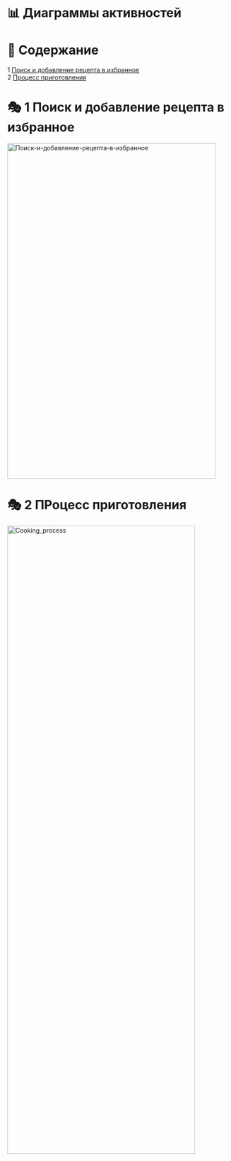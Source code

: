 # 📊 Диаграммы активностей

# 📑 **Содержание**
1 [Поиск и добавление рецепта в избранное](#search_and_add)  
2 [Процесс приготовления](#cooking_process) 

<a name="search_and_add"/>

# 🎭 **1 Поиск и добaвление рецепта в избранное**

<img width="471" height="757" alt="Поиск-и-добавление-рецепта-в-избранное" src="https://github.com/user-attachments/assets/c68f05a2-454c-4993-b85e-7c405d315cd8" />

<a name="cooking_process"/>

# 🎭 **2 ПРоцесс приготовления**

<img width="425" height="1417" alt="Cooking_process" src="https://github.com/user-attachments/assets/31ab0ab8-6426-47a0-b8d6-f1783e5ebf49" />

